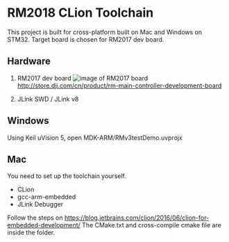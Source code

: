 # RM2018 CLion Toolchain 
This project is built for cross-platform built on Mac and Windows on STM32. Target board is chosen for RM2017 dev board. 

## Hardware
1. RM2017 dev board
![image of RM2017 board](http://product1.djicdn.com/uploads/photos/760/medium_2c39c864-899e-42da-a75c-38668c16b793.jpg)
http://store.dji.com/cn/product/rm-main-controller-development-board

2. JLink SWD / JLink v8

## Windows
Using Keil uVision 5, open MDK-ARM/RMv3testDemo.uvprojx

## Mac
You need to set up the toolchain yourself.
* CLion
* gcc-arm-embedded
* JLink Debugger

Follow the steps on https://blog.jetbrains.com/clion/2016/06/clion-for-embedded-development/
The CMake.txt and cross-compile cmake file are inside the folder.
